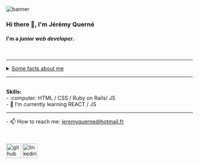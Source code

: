 ![banner](https://pilbox.themuse.com/image.png?url=https%3A%2F%2Fassets.themuse.com%2Fuploaded%2Fattachments%2F18595.png%3Fv%3Da520579c81d937c9277f3f3714fcd8f7d6570d12cc80a11772af0fac18269e1c&prog=1&w=780)

### Hi there 👋, I'm **Jérémy Querné**
#### I'm a *junior web developer*. 
<br />  
<hr>
<details> <summary><U>Some facts about me</U></summary>
<br />  
I started as working as a marine biology lab scientist :ocean: then I've been a substitute teacher :school_satchel:
Now I'm starting over in as a web developer :computer: and I'm loving it! :sparkling_heart:
<br />
I can speak and write in :fr: :uk: :es:
<br />
I'm interested in science (obviously ;) ), science-fiction :alien: and fantasy :scroll: in series, movies and games. 
<br />
I'm also trying to stay fit by sailing and surfing. :surfer:
<br />         
check out my resume (in french for now) https://Queje.github.io or https://resume.io/r/jIvNLKj57
</details>
<hr>
<br />  
<strong>Skills:</strong>
<br />  
- :computer: HTML / CSS / Ruby on Rails/ JS
<br />  
- 🌱 I’m currently learning REACT / JS 
<br /> 
<hr>  
<p>- 📫 How to reach me: <a href="mailto:jeremyquerne@hotmail.fr">jeremyquerne@hotmail.fr</a></p>
<br />     

[<img src='https://cdn.jsdelivr.net/npm/simple-icons@3.0.1/icons/github.svg' alt='github' height='40'>](https://github.com/Queje)  [<img src='https://cdn.jsdelivr.net/npm/simple-icons@3.0.1/icons/linkedin.svg' alt='linkedin' height='40'>](https://www.linkedin.com/in/JérémyQuerné/)  
